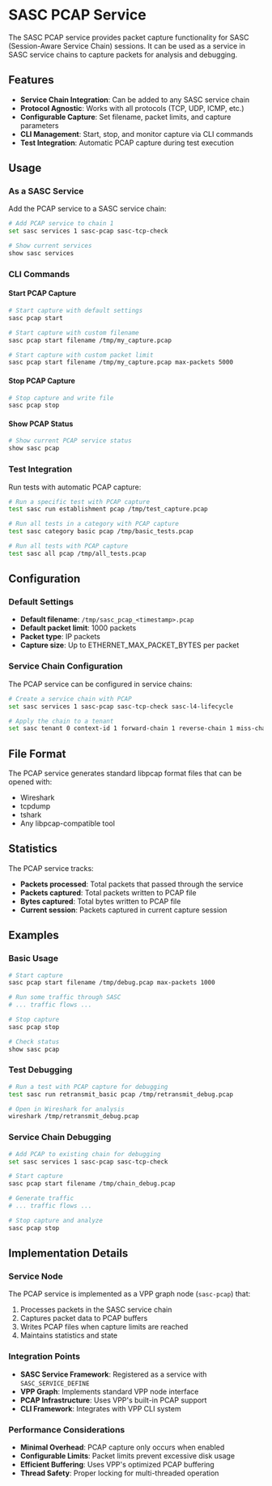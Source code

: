 # SASC PCAP Service

The SASC PCAP service provides packet capture functionality for SASC (Session-Aware Service Chain) sessions. It can be used as a service in SASC service chains to capture packets for analysis and debugging.

## Features

- **Service Chain Integration**: Can be added to any SASC service chain
- **Protocol Agnostic**: Works with all protocols (TCP, UDP, ICMP, etc.)
- **Configurable Capture**: Set filename, packet limits, and capture parameters
- **CLI Management**: Start, stop, and monitor capture via CLI commands
- **Test Integration**: Automatic PCAP capture during test execution

## Usage

### As a SASC Service

Add the PCAP service to a SASC service chain:

```bash
# Add PCAP service to chain 1
set sasc services 1 sasc-pcap sasc-tcp-check

# Show current services
show sasc services
```

### CLI Commands

#### Start PCAP Capture

```bash
# Start capture with default settings
sasc pcap start

# Start capture with custom filename
sasc pcap start filename /tmp/my_capture.pcap

# Start capture with custom packet limit
sasc pcap start filename /tmp/my_capture.pcap max-packets 5000
```

#### Stop PCAP Capture

```bash
# Stop capture and write file
sasc pcap stop
```

#### Show PCAP Status

```bash
# Show current PCAP service status
show sasc pcap
```

### Test Integration

Run tests with automatic PCAP capture:

```bash
# Run a specific test with PCAP capture
test sasc run establishment pcap /tmp/test_capture.pcap

# Run all tests in a category with PCAP capture
test sasc category basic pcap /tmp/basic_tests.pcap

# Run all tests with PCAP capture
test sasc all pcap /tmp/all_tests.pcap
```

## Configuration

### Default Settings

- **Default filename**: `/tmp/sasc_pcap_<timestamp>.pcap`
- **Default packet limit**: 1000 packets
- **Packet type**: IP packets
- **Capture size**: Up to ETHERNET_MAX_PACKET_BYTES per packet

### Service Chain Configuration

The PCAP service can be configured in service chains:

```bash
# Create a service chain with PCAP
set sasc services 1 sasc-pcap sasc-tcp-check sasc-l4-lifecycle

# Apply the chain to a tenant
set sasc tenant 0 context-id 1 forward-chain 1 reverse-chain 1 miss-chain 0
```

## File Format

The PCAP service generates standard libpcap format files that can be opened with:

- Wireshark
- tcpdump
- tshark
- Any libpcap-compatible tool

## Statistics

The PCAP service tracks:

- **Packets processed**: Total packets that passed through the service
- **Packets captured**: Total packets written to PCAP file
- **Bytes captured**: Total bytes written to PCAP file
- **Current session**: Packets captured in current capture session

## Examples

### Basic Usage

```bash
# Start capture
sasc pcap start filename /tmp/debug.pcap max-packets 1000

# Run some traffic through SASC
# ... traffic flows ...

# Stop capture
sasc pcap stop

# Check status
show sasc pcap
```

### Test Debugging

```bash
# Run a test with PCAP capture for debugging
test sasc run retransmit_basic pcap /tmp/retransmit_debug.pcap

# Open in Wireshark for analysis
wireshark /tmp/retransmit_debug.pcap
```

### Service Chain Debugging

```bash
# Add PCAP to existing chain for debugging
set sasc services 1 sasc-pcap sasc-tcp-check

# Start capture
sasc pcap start filename /tmp/chain_debug.pcap

# Generate traffic
# ... traffic flows ...

# Stop capture and analyze
sasc pcap stop
```

## Implementation Details

### Service Node

The PCAP service is implemented as a VPP graph node (`sasc-pcap`) that:

1. Processes packets in the SASC service chain
2. Captures packet data to PCAP buffers
3. Writes PCAP files when capture limits are reached
4. Maintains statistics and state

### Integration Points

- **SASC Service Framework**: Registered as a service with `SASC_SERVICE_DEFINE`
- **VPP Graph**: Implements standard VPP node interface
- **PCAP Infrastructure**: Uses VPP's built-in PCAP support
- **CLI Framework**: Integrates with VPP CLI system

### Performance Considerations

- **Minimal Overhead**: PCAP capture only occurs when enabled
- **Configurable Limits**: Packet limits prevent excessive disk usage
- **Efficient Buffering**: Uses VPP's optimized PCAP buffering
- **Thread Safety**: Proper locking for multi-threaded operation 